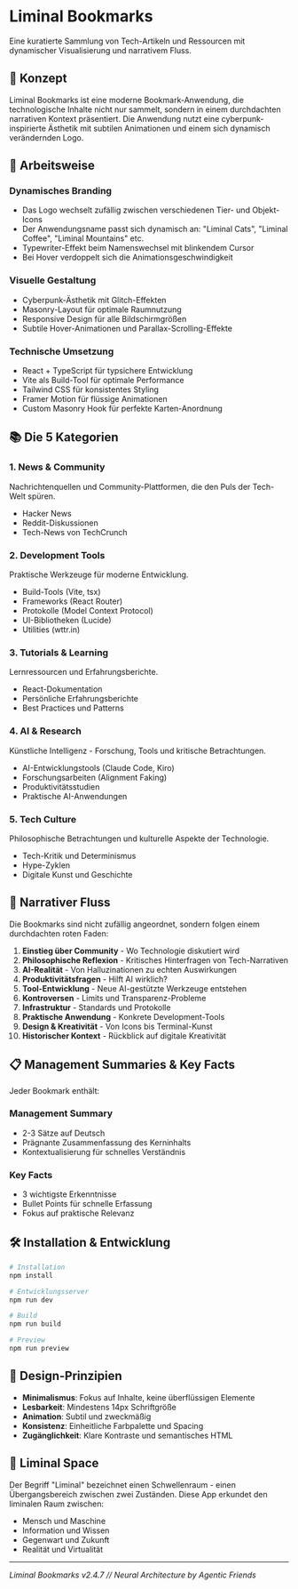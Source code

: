 # Liminal Bookmarks

Eine kuratierte Sammlung von Tech-Artikeln und Ressourcen mit dynamischer Visualisierung und narrativem Fluss.

## 🎯 Konzept

Liminal Bookmarks ist eine moderne Bookmark-Anwendung, die technologische Inhalte nicht nur sammelt, sondern in einem durchdachten narrativen Kontext präsentiert. Die Anwendung nutzt eine cyberpunk-inspirierte Ästhetik mit subtilen Animationen und einem sich dynamisch verändernden Logo.

## 🔄 Arbeitsweise

### Dynamisches Branding
- Das Logo wechselt zufällig zwischen verschiedenen Tier- und Objekt-Icons
- Der Anwendungsname passt sich dynamisch an: "Liminal Cats", "Liminal Coffee", "Liminal Mountains" etc.
- Typewriter-Effekt beim Namenswechsel mit blinkendem Cursor
- Bei Hover verdoppelt sich die Animationsgeschwindigkeit

### Visuelle Gestaltung
- Cyberpunk-Ästhetik mit Glitch-Effekten
- Masonry-Layout für optimale Raumnutzung
- Responsive Design für alle Bildschirmgrößen
- Subtile Hover-Animationen und Parallax-Scrolling-Effekte

### Technische Umsetzung
- React + TypeScript für typsichere Entwicklung
- Vite als Build-Tool für optimale Performance
- Tailwind CSS für konsistentes Styling
- Framer Motion für flüssige Animationen
- Custom Masonry Hook für perfekte Karten-Anordnung

## 📚 Die 5 Kategorien

### 1. **News & Community**
Nachrichtenquellen und Community-Plattformen, die den Puls der Tech-Welt spüren.
- Hacker News
- Reddit-Diskussionen
- Tech-News von TechCrunch

### 2. **Development Tools**
Praktische Werkzeuge für moderne Entwicklung.
- Build-Tools (Vite, tsx)
- Frameworks (React Router)
- Protokolle (Model Context Protocol)
- UI-Bibliotheken (Lucide)
- Utilities (wttr.in)

### 3. **Tutorials & Learning**
Lernressourcen und Erfahrungsberichte.
- React-Dokumentation
- Persönliche Erfahrungsberichte
- Best Practices und Patterns

### 4. **AI & Research**
Künstliche Intelligenz - Forschung, Tools und kritische Betrachtungen.
- AI-Entwicklungstools (Claude Code, Kiro)
- Forschungsarbeiten (Alignment Faking)
- Produktivitätsstudien
- Praktische AI-Anwendungen

### 5. **Tech Culture**
Philosophische Betrachtungen und kulturelle Aspekte der Technologie.
- Tech-Kritik und Determinismus
- Hype-Zyklen
- Digitale Kunst und Geschichte

## 🧵 Narrativer Fluss

Die Bookmarks sind nicht zufällig angeordnet, sondern folgen einem durchdachten roten Faden:

1. **Einstieg über Community** - Wo Technologie diskutiert wird
2. **Philosophische Reflexion** - Kritisches Hinterfragen von Tech-Narrativen
3. **AI-Realität** - Von Halluzinationen zu echten Auswirkungen
4. **Produktivitätsfragen** - Hilft AI wirklich?
5. **Tool-Entwicklung** - Neue AI-gestützte Werkzeuge entstehen
6. **Kontroversen** - Limits und Transparenz-Probleme
7. **Infrastruktur** - Standards und Protokolle
8. **Praktische Anwendung** - Konkrete Development-Tools
9. **Design & Kreativität** - Von Icons bis Terminal-Kunst
10. **Historischer Kontext** - Rückblick auf digitale Kreativität

## 📋 Management Summaries & Key Facts

Jeder Bookmark enthält:

### **Management Summary**
- 2-3 Sätze auf Deutsch
- Prägnante Zusammenfassung des Kerninhalts
- Kontextualisierung für schnelles Verständnis

### **Key Facts**
- 3 wichtigste Erkenntnisse
- Bullet Points für schnelle Erfassung
- Fokus auf praktische Relevanz

## 🛠️ Installation & Entwicklung

```bash
# Installation
npm install

# Entwicklungsserver
npm run dev

# Build
npm run build

# Preview
npm run preview
```

## 🎨 Design-Prinzipien

- **Minimalismus**: Fokus auf Inhalte, keine überflüssigen Elemente
- **Lesbarkeit**: Mindestens 14px Schriftgröße
- **Animation**: Subtil und zweckmäßig
- **Konsistenz**: Einheitliche Farbpalette und Spacing
- **Zugänglichkeit**: Klare Kontraste und semantisches HTML

## 🔮 Liminal Space

Der Begriff "Liminal" bezeichnet einen Schwellenraum - einen Übergangsbereich zwischen zwei Zuständen. Diese App erkundet den liminalen Raum zwischen:
- Mensch und Maschine
- Information und Wissen
- Gegenwart und Zukunft
- Realität und Virtualität

---

*Liminal Bookmarks v2.4.7 // Neural Architecture by Agentic Friends*